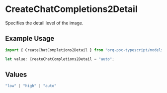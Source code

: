 # CreateChatCompletions2Detail

Specifies the detail level of the image.

## Example Usage

```typescript
import { CreateChatCompletions2Detail } from "orq-poc-typescript/models/operations";

let value: CreateChatCompletions2Detail = "auto";
```

## Values

```typescript
"low" | "high" | "auto"
```